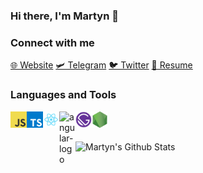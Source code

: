 ### Hi there, I'm Martyn 👋

### Connect with me

[🌐 Website][website]
[🛩 Telegram][telegram]
[🐦 Twitter][twitter]
[📄 Resume][resume]

### Languages and Tools

<img align="left" alt="JavaScript" width="26px" src="https://raw.githubusercontent.com/github/explore/80688e429a7d4ef2fca1e82350fe8e3517d3494d/topics/javascript/javascript.png" />
<img align="left" alt="JavaScript" width="26px" src="https://raw.githubusercontent.com/github/explore/80688e429a7d4ef2fca1e82350fe8e3517d3494d/topics/typescript/typescript.png" />
<img align="left" alt="React" width="26px" src="https://raw.githubusercontent.com/github/explore/80688e429a7d4ef2fca1e82350fe8e3517d3494d/topics/react/react.png" />
<img align="left" src="https://raw.githubusercontent.com/angular/angular/master/aio/src/assets/images/logos/angular/angular.png" alt="angular-logo" width="26px" />
<img align="left" alt="Gatsby" width="26px" src="https://raw.githubusercontent.com/github/explore/e94815998e4e0713912fed477a1f346ec04c3da2/topics/gatsby/gatsby.png" />
<img align="left" alt="Node.js" width="26px" src="https://raw.githubusercontent.com/github/explore/80688e429a7d4ef2fca1e82350fe8e3517d3494d/topics/nodejs/nodejs.png" />


</br>
</br>

![Martyn's Github Stats](https://github-readme-stats.vercel.app/api?username=m0rtyn&show_icons=true&title_color=fff&icon_color=79ff97&text_color=9f9f9f&bg_color=151515)

[website]: https://someta.site
[twitter]: https://twitter.com/somartyn
[youtube]: https://www.youtube.com/channel/UCPE-DYC7ifz-BK47nm6VKHA
[linkedin]: https://linkedin.com/in/m0rtyn
[telegram]: https://t.me/m0rtyn
[resume]: https://www.notion.so/martyns0n/e-b4cf8e86c55143aa887051f12abe1391
